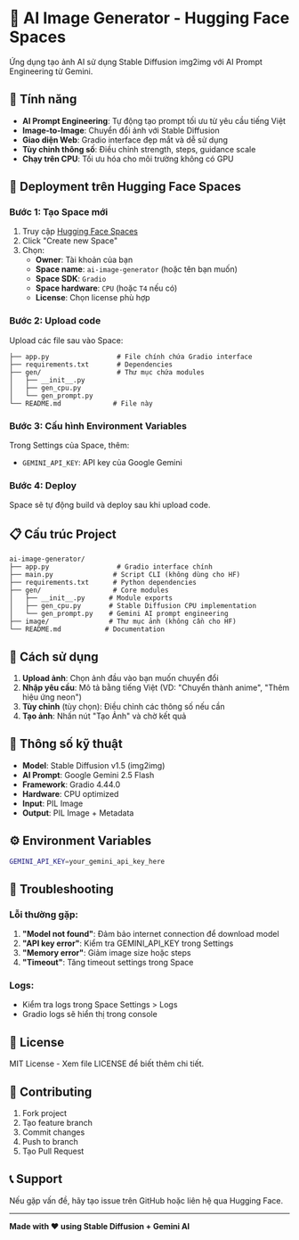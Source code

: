 # 🎨 AI Image Generator - Hugging Face Spaces

Ứng dụng tạo ảnh AI sử dụng Stable Diffusion img2img với AI Prompt Engineering từ Gemini.

## 🌟 Tính năng

- **AI Prompt Engineering**: Tự động tạo prompt tối ưu từ yêu cầu tiếng Việt
- **Image-to-Image**: Chuyển đổi ảnh với Stable Diffusion
- **Giao diện Web**: Gradio interface đẹp mắt và dễ sử dụng
- **Tùy chỉnh thông số**: Điều chỉnh strength, steps, guidance scale
- **Chạy trên CPU**: Tối ưu hóa cho môi trường không có GPU

## 🚀 Deployment trên Hugging Face Spaces

### Bước 1: Tạo Space mới
1. Truy cập [Hugging Face Spaces](https://huggingface.co/spaces)
2. Click "Create new Space"
3. Chọn:
   - **Owner**: Tài khoản của bạn
   - **Space name**: `ai-image-generator` (hoặc tên bạn muốn)
   - **Space SDK**: `Gradio`
   - **Space hardware**: `CPU` (hoặc `T4` nếu có)
   - **License**: Chọn license phù hợp

### Bước 2: Upload code
Upload các file sau vào Space:

```
├── app.py                 # File chính chứa Gradio interface
├── requirements.txt       # Dependencies
├── gen/                   # Thư mục chứa modules
│   ├── __init__.py
│   ├── gen_cpu.py
│   └── gen_prompt.py
└── README.md             # File này
```

### Bước 3: Cấu hình Environment Variables
Trong Settings của Space, thêm:
- `GEMINI_API_KEY`: API key của Google Gemini

### Bước 4: Deploy
Space sẽ tự động build và deploy sau khi upload code.

## 📋 Cấu trúc Project

```
ai-image-generator/
├── app.py                 # Gradio interface chính
├── main.py               # Script CLI (không dùng cho HF)
├── requirements.txt      # Python dependencies
├── gen/                  # Core modules
│   ├── __init__.py      # Module exports
│   ├── gen_cpu.py       # Stable Diffusion CPU implementation
│   └── gen_prompt.py    # Gemini AI prompt engineering
├── image/               # Thư mục ảnh (không cần cho HF)
└── README.md           # Documentation
```

## 🎯 Cách sử dụng

1. **Upload ảnh**: Chọn ảnh đầu vào bạn muốn chuyển đổi
2. **Nhập yêu cầu**: Mô tả bằng tiếng Việt (VD: "Chuyển thành anime", "Thêm hiệu ứng neon")
3. **Tùy chỉnh** (tùy chọn): Điều chỉnh các thông số nếu cần
4. **Tạo ảnh**: Nhấn nút "Tạo Ảnh" và chờ kết quả

## 🔧 Thông số kỹ thuật

- **Model**: Stable Diffusion v1.5 (img2img)
- **AI Prompt**: Google Gemini 2.5 Flash
- **Framework**: Gradio 4.44.0
- **Hardware**: CPU optimized
- **Input**: PIL Image
- **Output**: PIL Image + Metadata

## ⚙️ Environment Variables

```bash
GEMINI_API_KEY=your_gemini_api_key_here
```

## 🐛 Troubleshooting

### Lỗi thường gặp:

1. **"Model not found"**: Đảm bảo internet connection để download model
2. **"API key error"**: Kiểm tra GEMINI_API_KEY trong Settings
3. **"Memory error"**: Giảm image size hoặc steps
4. **"Timeout"**: Tăng timeout settings trong Space

### Logs:
- Kiểm tra logs trong Space Settings > Logs
- Gradio logs sẽ hiển thị trong console

## 📝 License

MIT License - Xem file LICENSE để biết thêm chi tiết.

## 🤝 Contributing

1. Fork project
2. Tạo feature branch
3. Commit changes
4. Push to branch
5. Tạo Pull Request

## 📞 Support

Nếu gặp vấn đề, hãy tạo issue trên GitHub hoặc liên hệ qua Hugging Face.

---

**Made with ❤️ using Stable Diffusion + Gemini AI** 